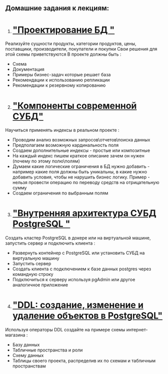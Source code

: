 ## Домашние задания к лекциям:
1) # ["Проектирование БД "](Homework_1)
Реализуйте сущности продукты, категории продуктов, цены, поставщики, производители, покупатели и покупки
Свои решения для этой схемы приветствуются
В проекте должны быть :
  * Схема
  * Документация
  * Примеры бизнес-задач которые решает база
  * Рекомендации к использованию репликации
  * Рекомендации к резервному копированию
2) # ["Компоненты современной СУБД"](Homework_2/homework_2.txt)
Научиться применять индексы в реальном проекте :
 * Проводим анализ возможных запросов\отчетов\поиска данных
 * Предполагаем возможную кардинальность поля
 * Создаем дополнительные индексы - простые или композитные
 * На каждый индекс пишем краткое описание зачем он нужен (почему по этому полю\полям)
 * Думаем какие логические ограничения в БД нужно добавить - например какие поля должны быть уникальны, в какие нужно добавить условия, чтобы не нарушить бизнес логику. Пример - нельзя провести операцию по переводу средств на отрицательную сумму
 * Создаем ограничения по выбранным полям
3) # ["Внутренняя архитектура СУБД PostgreSQL "](Homework_3)
Создать кластер PostgreSQL в докере или на виртуальной машине, запустить сервер и подключить клиента :
 * Развернуть контейнер с PostgreSQL или установить СУБД на виртуальную машину
 * Запустить сервер
 * Создать клиента с подключением к базе данных postgres через командную строку
 * Подключиться к серверу используя pgAdmin или другое аналогичное приложение
4) # ["DDL: создание, изменение и удаление объектов в PostgreSQL"](Homework_4)
Используя операторы DDL создайте на примере схемы интернет-магазина :
 * Базу данных
 * Табличные пространства и роли
 * Схему данных
 * Таблицы своего проекта, распределив их по схемам и табличным пространствам

